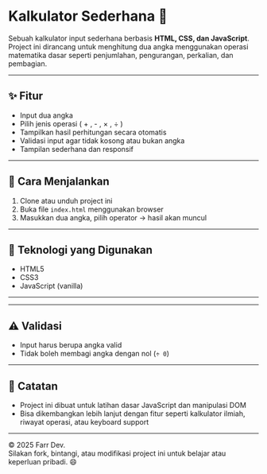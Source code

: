 # Kalkulator Sederhana 🧮

Sebuah kalkulator input sederhana berbasis **HTML, CSS, dan JavaScript**.  
Project ini dirancang untuk menghitung dua angka menggunakan operasi matematika dasar seperti penjumlahan, pengurangan, perkalian, dan pembagian.

---

## ✨ Fitur
- Input dua angka
- Pilih jenis operasi ( + , - , × , ÷ )
- Tampilkan hasil perhitungan secara otomatis
- Validasi input agar tidak kosong atau bukan angka
- Tampilan sederhana dan responsif

---

## 🚀 Cara Menjalankan
1. Clone atau unduh project ini
2. Buka file `index.html` menggunakan browser
3. Masukkan dua angka, pilih operator → hasil akan muncul

---

## 🧰 Teknologi yang Digunakan
- HTML5
- CSS3
- JavaScript (vanilla)

---


---

## ⚠️ Validasi
- Input harus berupa angka valid
- Tidak boleh membagi angka dengan nol (`÷ 0`)

---

## 📌 Catatan
- Project ini dibuat untuk latihan dasar JavaScript dan manipulasi DOM
- Bisa dikembangkan lebih lanjut dengan fitur seperti kalkulator ilmiah, riwayat operasi, atau keyboard support

---

© 2025 Farr Dev.  
Silakan fork, bintangi, atau modifikasi project ini untuk belajar atau keperluan pribadi. 😄
